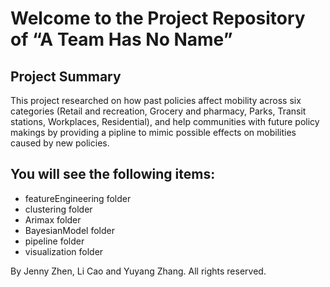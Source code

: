# Welcome to the Project Repository of “A Team Has No Name”

## Project Summary
This project researched on how past policies affect mobility across six categories (Retail and recreation, Grocery and pharmacy, Parks, Transit stations, Workplaces, Residential), and help communities with future policy makings by providing a pipline to mimic possible effects on mobilities caused by new policies. 


## You will see the following items:
* featureEngineering folder
* clustering folder
* Arimax folder
* BayesianModel folder
* pipeline folder
* visualization folder



By Jenny Zhen, Li Cao and Yuyang Zhang. All rights reserved.
